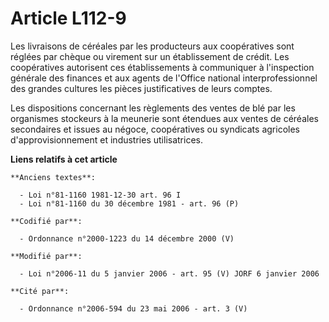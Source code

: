 # Article L112-9

Les livraisons de céréales par les producteurs aux coopératives sont réglées par chèque ou virement sur un établissement de
crédit. Les coopératives autorisent ces établissements à communiquer à l'inspection générale des finances et aux agents de
l'Office national interprofessionnel des grandes cultures les pièces justificatives de leurs comptes.

Les dispositions concernant les règlements des ventes de blé par les organismes stockeurs à la meunerie sont étendues aux
ventes de céréales secondaires et issues au négoce, coopératives ou syndicats agricoles d'approvisionnement et industries
utilisatrices.

**Liens relatifs à cet article**

	**Anciens textes**:

	  - Loi n°81-1160 1981-12-30 art. 96 I
	  - Loi n°81-1160 du 30 décembre 1981 - art. 96 (P)

	**Codifié par**:

	  - Ordonnance n°2000-1223 du 14 décembre 2000 (V)

	**Modifié par**:

	  - Loi n°2006-11 du 5 janvier 2006 - art. 95 (V) JORF 6 janvier 2006

	**Cité par**:

	  - Ordonnance n°2006-594 du 23 mai 2006 - art. 3 (V)
